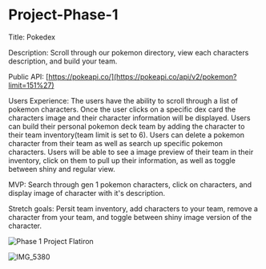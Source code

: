 # Project-Phase-1

Title: Pokedex

Description: Scroll through our pokemon directory, view each characters description, and build your team.

Public API: [https://pokeapi.co/](https://pokeapi.co/api/v2/pokemon?limit=151%27)



Users Experience: The users have the ability to scroll through a list of pokemon characters.
Once the user clicks on a specific dex card the characters image and their character information will be displayed.
Users can build their personal pokemon deck team by adding the character to their team inventory(team limit is set to 6).
Users can delete a pokemon character from their team as well as search up specific pokemon characters. Users will be 
able to see a image preview of their team in their inventory, click on them to pull up their information, as well as toggle 
between shiny and regular view.

MVP: Search through gen 1 pokemon characters, click on characters, and display image of character with it's description.


Stretch goals: Persit team inventory, add characters to your team, remove a character from your team, and toggle between shiny image version of the character.





![Phase 1 Project Flatiron](https://github.com/Idalisvaladez/project-phase-1/assets/139524475/414bb1a4-c1fc-4043-95e8-afc2f4722b6e)




![IMG_5380](https://github.com/Idalisvaladez/project-phase-1/assets/139524475/0a6b7486-c776-48a6-a4a1-bb2281e8aaae)



